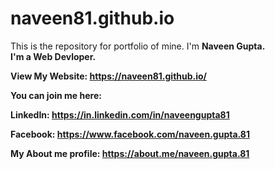 # naveen81.github.io

This is the repository for portfolio of mine.
I'm <b>Naveen Gupta. <b><br>
I'm a <b>Web Devloper.<b>

View My Website: https://naveen81.github.io/

You can join me here: 

LinkedIn: https://in.linkedin.com/in/naveengupta81

Facebook: https://www.facebook.com/naveen.gupta.81

My About me profile: https://about.me/naveen.gupta.81
